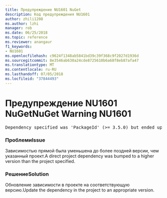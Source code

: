 ```yaml
---
title: Предупреждение NU1601 NuGet
description: Код предупреждения NU1601
author: zhili1208
ms.author: lzhi
manager: rob
ms.date: 06/25/2018
ms.topic: reference
ms.reviewer: anangaur
f1_keywords:
- NU1601
ms.openlocfilehash: c9624f1348ab5841bd39c39f368c9f2027d1936d
ms.sourcegitcommit: 8e3546ab630a24cde8725610b6a68f8eb87afa47
ms.translationtype: MT
ms.contentlocale: ru-RU
ms.lasthandoff: 07/05/2018
ms.locfileid: "37844493"
---
```

# <a name="nuget-warning-nu1601"></a><span data-ttu-id="4ba55-103">Предупреждение NU1601 NuGet</span><span class="sxs-lookup"><span data-stu-id="4ba55-103">NuGet Warning NU1601</span></span>

<pre>Dependency specified was 'PackageId' (>= 3.5.0) but ended up with 'PackageId' 4.0.0.</pre>

### <a name="issue"></a><span data-ttu-id="4ba55-104">Проблеми</span><span class="sxs-lookup"><span data-stu-id="4ba55-104">Issue</span></span>
<span data-ttu-id="4ba55-105">Зависимостью прямой была уменьшена до более поздней версии, чем указанный проект.</span><span class="sxs-lookup"><span data-stu-id="4ba55-105">A direct project dependency was bumped to a higher version than the project specified.</span></span>

### <a name="solution"></a><span data-ttu-id="4ba55-106">Решение</span><span class="sxs-lookup"><span data-stu-id="4ba55-106">Solution</span></span>
<span data-ttu-id="4ba55-107">Обновление зависимости в проекте на соответствующую версию.</span><span class="sxs-lookup"><span data-stu-id="4ba55-107">Update the dependency in the project to an appropriate version.</span></span>
